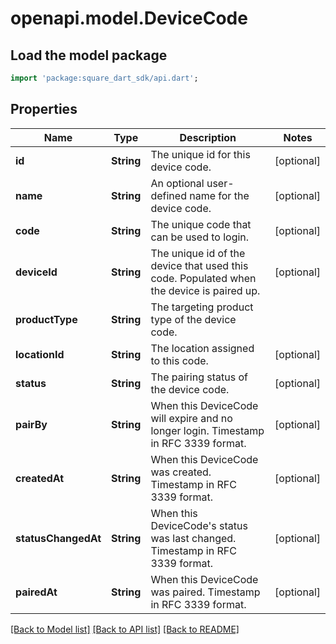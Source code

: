 # openapi.model.DeviceCode

## Load the model package
```dart
import 'package:square_dart_sdk/api.dart';
```

## Properties
Name | Type | Description | Notes
------------ | ------------- | ------------- | -------------
**id** | **String** | The unique id for this device code. | [optional] 
**name** | **String** | An optional user-defined name for the device code. | [optional] 
**code** | **String** | The unique code that can be used to login. | [optional] 
**deviceId** | **String** | The unique id of the device that used this code. Populated when the device is paired up. | [optional] 
**productType** | **String** | The targeting product type of the device code. | 
**locationId** | **String** | The location assigned to this code. | [optional] 
**status** | **String** | The pairing status of the device code. | [optional] 
**pairBy** | **String** | When this DeviceCode will expire and no longer login. Timestamp in RFC 3339 format. | [optional] 
**createdAt** | **String** | When this DeviceCode was created. Timestamp in RFC 3339 format. | [optional] 
**statusChangedAt** | **String** | When this DeviceCode's status was last changed. Timestamp in RFC 3339 format. | [optional] 
**pairedAt** | **String** | When this DeviceCode was paired. Timestamp in RFC 3339 format. | [optional] 

[[Back to Model list]](../README.md#documentation-for-models) [[Back to API list]](../README.md#documentation-for-api-endpoints) [[Back to README]](../README.md)


